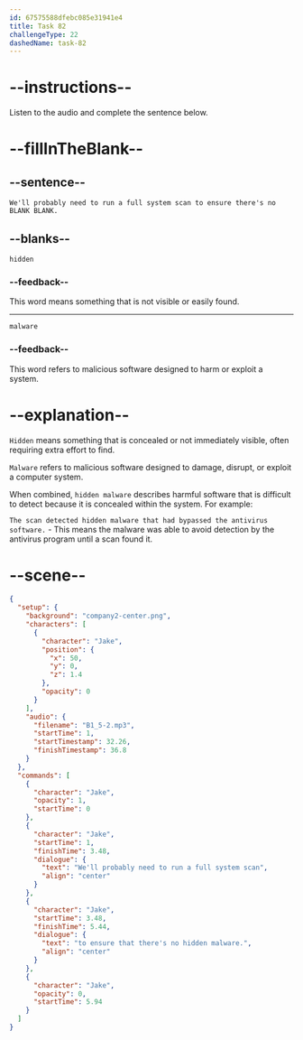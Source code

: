 ```yaml
---
id: 67575588dfebc085e31941e4
title: Task 82
challengeType: 22
dashedName: task-82
---
```

<!-- (Audio) Jake: We'll probably need to run a full system scan to ensure there's no hidden malware. -->

# --instructions--

Listen to the audio and complete the sentence below.

# --fillInTheBlank--

## --sentence--

`We'll probably need to run a full system scan to ensure there's no BLANK BLANK.`

## --blanks--

`hidden`

### --feedback--

This word means something that is not visible or easily found.

---

`malware`

### --feedback--

This word refers to malicious software designed to harm or exploit a system.

# --explanation--

`Hidden` means something that is concealed or not immediately visible, often requiring extra effort to find. 
 
`Malware` refers to malicious software designed to damage, disrupt, or exploit a computer system.  

When combined, `hidden malware` describes harmful software that is difficult to detect because it is concealed within the system. For example:

`The scan detected hidden malware that had bypassed the antivirus software.` - This means the malware was able to avoid detection by the antivirus program until a scan found it.

# --scene--

```json
{
  "setup": {
    "background": "company2-center.png",
    "characters": [
      {
        "character": "Jake",
        "position": {
          "x": 50,
          "y": 0,
          "z": 1.4
        },
        "opacity": 0
      }
    ],
    "audio": {
      "filename": "B1_5-2.mp3",
      "startTime": 1,
      "startTimestamp": 32.26,
      "finishTimestamp": 36.8
    }
  },
  "commands": [
    {
      "character": "Jake",
      "opacity": 1,
      "startTime": 0
    },
    {
      "character": "Jake",
      "startTime": 1,
      "finishTime": 3.48,
      "dialogue": {
        "text": "We'll probably need to run a full system scan",
        "align": "center"
      }
    },
    {
      "character": "Jake",
      "startTime": 3.48,
      "finishTime": 5.44,
      "dialogue": {
        "text": "to ensure that there's no hidden malware.",
        "align": "center"
      }
    },
    {
      "character": "Jake",
      "opacity": 0,
      "startTime": 5.94
    }
  ]
}
```
